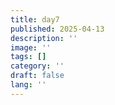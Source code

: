 ```yaml
---
title: day7
published: 2025-04-13
description: ''
image: ''
tags: []
category: ''
draft: false 
lang: ''
---
```

